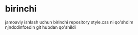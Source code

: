 # birinchi
jamoaviy ishlash uchun birinchi repository
style.css ni qo'shdim
njndcdinfcedin
git hubdan qo'shildi
